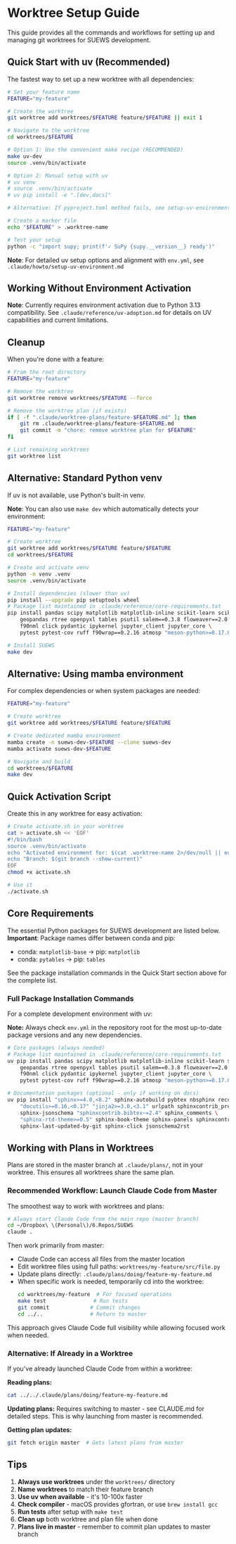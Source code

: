 # Worktree Setup Guide

This guide provides all the commands and workflows for setting up and managing git worktrees for SUEWS development.

## Quick Start with uv (Recommended)

The fastest way to set up a new worktree with all dependencies:

```bash
# Set your feature name
FEATURE="my-feature"

# Create the worktree
git worktree add worktrees/$FEATURE feature/$FEATURE || exit 1

# Navigate to the worktree
cd worktrees/$FEATURE

# Option 1: Use the convenient make recipe (RECOMMENDED)
make uv-dev
source .venv/bin/activate

# Option 2: Manual setup with uv
# uv venv
# source .venv/bin/activate
# uv pip install -e ".[dev,docs]"

# Alternative: If pyproject.toml method fails, see setup-uv-environment.md

# Create a marker file
echo "$FEATURE" > .worktree-name

# Test your setup
python -c "import supy; print(f'✓ SuPy {supy.__version__} ready')"
```

**Note**: For detailed uv setup options and alignment with `env.yml`, see `.claude/howto/setup-uv-environment.md`

## Working Without Environment Activation

**Note**: Currently requires environment activation due to Python 3.13 compatibility.
See `.claude/reference/uv-adoption.md` for details on UV capabilities and current limitations.

## Cleanup

When you're done with a feature:

```bash
# From the root directory
FEATURE="my-feature"

# Remove the worktree
git worktree remove worktrees/$FEATURE --force

# Remove the worktree plan (if exists)
if [ -f ".claude/worktree-plans/feature-$FEATURE.md" ]; then
    git rm .claude/worktree-plans/feature-$FEATURE.md
    git commit -m "chore: remove worktree plan for $FEATURE"
fi

# List remaining worktrees
git worktree list
```

## Alternative: Standard Python venv

If uv is not available, use Python's built-in venv.

**Note**: You can also use `make dev` which automatically detects your environment:

```bash
FEATURE="my-feature"

# Create worktree
git worktree add worktrees/$FEATURE feature/$FEATURE
cd worktrees/$FEATURE

# Create and activate venv
python -m venv .venv
source .venv/bin/activate

# Install dependencies (slower than uv)
pip install --upgrade pip setuptools wheel
# Package list maintained in .claude/reference/core-requirements.txt
pip install pandas scipy matplotlib matplotlib-inline scikit-learn scikit-image \
    geopandas rtree openpyxl tables psutil salem==0.3.8 floweaver==2.0.0 \
    f90nml click pydantic ipykernel jupyter_client jupyter_core \
    pytest pytest-cov ruff f90wrap==0.2.16 atmosp "meson-python>=0.17.0"

# Install SUEWS
make dev
```

## Alternative: Using mamba environment

For complex dependencies or when system packages are needed:

```bash
FEATURE="my-feature"

# Create worktree
git worktree add worktrees/$FEATURE feature/$FEATURE

# Create dedicated mamba environment
mamba create -n suews-dev-$FEATURE --clone suews-dev
mamba activate suews-dev-$FEATURE

# Navigate and build
cd worktrees/$FEATURE
make dev
```

## Quick Activation Script

Create this in any worktree for easy activation:

```bash
# Create activate.sh in your worktree
cat > activate.sh << 'EOF'
#!/bin/bash
source .venv/bin/activate
echo "Activated environment for: $(cat .worktree-name 2>/dev/null || echo 'unknown')"
echo "Branch: $(git branch --show-current)"
EOF
chmod +x activate.sh

# Use it
./activate.sh
```

## Core Requirements

The essential Python packages for SUEWS development are listed below.
**Important**: Package names differ between conda and pip:
- conda: `matplotlib-base` → pip: `matplotlib`
- conda: `pytables` → pip: `tables`

See the package installation commands in the Quick Start section above for the complete list.

### Full Package Installation Commands

For a complete development environment with uv:

**Note:** Always check `env.yml` in the repository root for the most up-to-date package versions and any new dependencies.

```bash
# Core packages (always needed)
# Package list maintained in .claude/reference/core-requirements.txt
uv pip install pandas scipy matplotlib matplotlib-inline scikit-learn scikit-image \
    geopandas rtree openpyxl tables psutil salem==0.3.8 floweaver==2.0.0 \
    f90nml click pydantic ipykernel jupyter_client jupyter_core \
    pytest pytest-cov ruff f90wrap==0.2.16 atmosp "meson-python>=0.17.0"

# Documentation packages (optional - only if working on docs)
uv pip install "sphinx>=4.0,<8.2" sphinx-autobuild pybtex nbsphinx recommonmark \
    "docutils>=0.16,<0.17" "jinja2>=3.0,<3.1" urlpath sphinxcontrib_programoutput \
    sphinx-jsonschema "sphinxcontrib.bibtex~=2.4" sphinx_comments \
    "sphinx-rtd-theme>=0.5" sphinx-book-theme sphinx-panels sphinxcontrib.email \
    sphinx-last-updated-by-git sphinx-click jsonschema2rst
```

## Working with Plans in Worktrees

Plans are stored in the master branch at `.claude/plans/`, not in your worktree. This ensures all worktrees share the same plan.

### Recommended Workflow: Launch Claude Code from Master

The smoothest way to work with worktrees and plans:

```bash
# Always start Claude Code from the main repo (master branch)
cd ~/Dropbox\ \(Personal\)/6.Repos/SUEWS
claude .
```

Then work primarily from master:
- Claude Code can access all files from the master location
- Edit worktree files using full paths: `worktrees/my-feature/src/file.py`
- Update plans directly: `.claude/plans/doing/feature-my-feature.md`
- When specific work is needed, temporarily cd into the worktree:
  ```bash
  cd worktrees/my-feature  # For focused operations
  make test               # Run tests
  git commit             # Commit changes
  cd ../..               # Return to master
  ```

This approach gives Claude Code full visibility while allowing focused work when needed.

### Alternative: If Already in a Worktree

If you've already launched Claude Code from within a worktree:

**Reading plans:**
```bash
cat ../../.claude/plans/doing/feature-my-feature.md
```

**Updating plans:**
Requires switching to master - see CLAUDE.md for detailed steps. This is why launching from master is recommended.

**Getting plan updates:**
```bash
git fetch origin master  # Gets latest plans from master
```

## Tips

1. **Always use worktrees** under the `worktrees/` directory
2. **Name worktrees** to match their feature branch
3. **Use uv when available** - it's 10-100x faster
4. **Check compiler** - macOS provides gfortran, or use `brew install gcc`
5. **Run tests** after setup with `make test`
6. **Clean up** both worktree and plan file when done
7. **Plans live in master** - remember to commit plan updates to master branch
